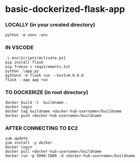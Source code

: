 # basic-dockerized-flask-app


### LOCALLY (in your created directory)
```
python -m venv .env
```
### IN VSCODE
```
.\.env\Scripts\Activate.ps1
pip install flask
pip freeze > requirements.txt
python .\app.py
python3 -m flask run --host=0.0.0.0
flask --app app run
```
### TO DOCKERIZE (in root directory)
```
docker build -t  buildname . 
docker login 
docker tag buildname <docker-hub-username>/buildname
docker push <docker-hub-username>/buildname
```
### AFTER CONNECTING TO EC2 
```
yum update
yum install -y docker
docker login
docker pull <docker-hub-username>/buildname
docker run -p 5000:5000 -d <docker-hub-username>/buildname
```
